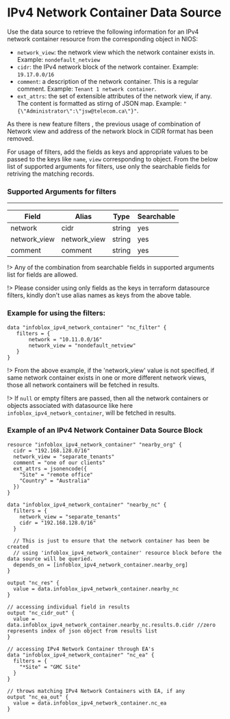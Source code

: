 # IPv4 Network Container Data Source

Use the data source to retrieve the following information for an IPv4 network container resource from the corresponding
object in NIOS:
* `network_view`: the network view which the network container exists in. Example: `nondefault_netview`
* `cidr`: the IPv4 network block of the network container. Example: `19.17.0.0/16`
* `comment`: a description of the network container. This is a regular comment. Example: `Tenant 1 network container`.
* `ext_attrs`: the set of extensible attributes of the network view, if any. The content is formatted as stirng of JSON map. Example: `"{\"Administrator\":\"jsw@telecom.ca\"}"`.

As there is new feature filters , the previous usage of combination of Network view and address of the network block in CIDR format has been removed.

For usage of filters, add the fields as keys and appropriate values to be passed to the keys like `name`, `view` corresponding to object.
From the below list of supported arguments for filters,  use only the searchable fields for retriving the matching records.

### Supported Arguments for filters

-----
| Field        | Alias        | Type   | Searchable |
|--------------|--------------|--------|------------|
| network      | cidr         | string | yes        |
| network_view | network_view | string | yes        |
| comment      | comment      | string | yes        |

!> Any of the combination from searchable fields in supported arguments list for fields are allowed.

!> Please consider using only fields as the keys in terraform datasource filters, kindly don't use alias names as keys from the above table.

### Example for using the filters:
 ```hcl
 data "infoblox_ipv4_network_container" "nc_filter" {
    filters = {
        network = "10.11.0.0/16"
        network_view = "nondefault_netview"
    }
 }
 ```

!> From the above example, if the 'network_view' value is not specified, if same network container exists in one or more different network views, those
all network containers will be fetched in results.

!> If `null` or empty filters are passed, then all the network containers or objects associated with datasource like here `infoblox_ipv4_network_container`, will be fetched in results.

### Example of an IPv4 Network Container Data Source Block

```hcl
resource "infoblox_ipv4_network_container" "nearby_org" {
  cidr = "192.168.128.0/16"
  network_view = "separate_tenants"
  comment = "one of our clients"
  ext_attrs = jsonencode({
    "Site" = "remote office"
    "Country" = "Australia"
  })
}

data "infoblox_ipv4_network_container" "nearby_nc" {
  filters = {
    network_view = "separate_tenants"
    cidr = "192.168.128.0/16"
  }

  // This is just to ensure that the network container has been be created
  // using 'infoblox_ipv4_network_container' resource block before the data source will be queried.
  depends_on = [infoblox_ipv4_network_container.nearby_org]
}

output "nc_res" {
  value = data.infoblox_ipv4_network_container.nearby_nc
}

// accessing individual field in results
output "nc_cidr_out" {
  value = data.infoblox_ipv4_network_container.nearby_nc.results.0.cidr //zero represents index of json object from results list
}

// accessing IPv4 Network Container through EA's
data "infoblox_ipv4_network_container" "nc_ea" {
  filters = {
    "*Site" = "GMC Site"
  }
}

// throws matching IPv4 Network Containers with EA, if any
output "nc_ea_out" {
  value = data.infoblox_ipv4_network_container.nc_ea
}
```

